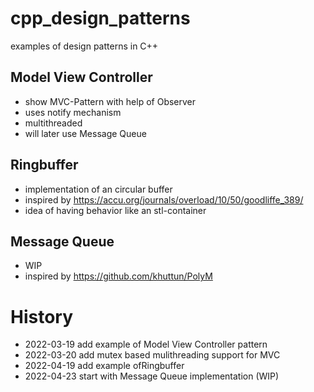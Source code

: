 # cpp_design_patterns
examples of design patterns in C++

## Model View Controller
- show MVC-Pattern with help of Observer
- uses notify mechanism 
 - multithreaded
 - will later use Message Queue

## Ringbuffer
- implementation of an circular buffer
- inspired by https://accu.org/journals/overload/10/50/goodliffe_389/
- idea of having behavior like an stl-container 

## Message Queue
- WIP
- inspired by https://github.com/khuttun/PolyM

History
==========
- 2022-03-19 add example of Model View Controller pattern 
- 2022-03-20 add mutex based mulithreading support for MVC 
- 2022-04-19 add example ofRingbuffer 
- 2022-04-23 start with Message Queue implementation (WIP)
